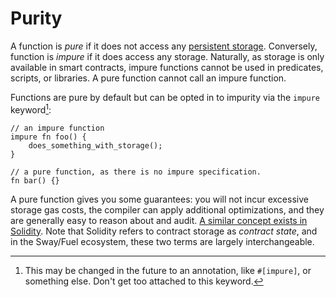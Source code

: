 # Purity

A function is _pure_ if it does not access any [persistent storage](./storage.md). Conversely, function is _impure_ if it does access any storage. Naturally, as storage is only available in smart contracts, impure functions cannot be used in predicates, scripts, or libraries. A pure function cannot call an impure function.

Functions are pure by default but can be opted in to impurity via the `impure` keyword[^1]:

```sway
// an impure function
impure fn foo() {
    does_something_with_storage();
}

// a pure function, as there is no impure specification.
fn bar() {}
```

A pure function gives you some guarantees: you will not incur excessive storage gas costs, the compiler can apply additional optimizations, and they are generally easy to reason about and audit. [A similar concept exists in Solidity](https://docs.soliditylang.org/en/v0.8.10/contracts.html#pure-functions). Note that Solidity refers to contract storage as _contract state_, and in the Sway/Fuel ecosystem, these two terms are largely interchangeable.

[^1]: This may be changed in the future to an annotation, like `#[impure]`, or something else. Don't get too attached to this keyword.
